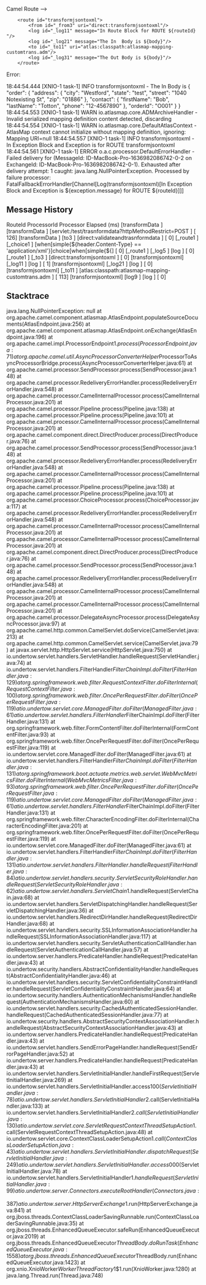 

Camel Route -->

        <route id="transformjsontoxml">
            <from id="_from3" uri="direct:transformjsontoxml"/>
            <log id="_log11" message="In Route Block for ROUTE ${routeId} "/>
            <log id="_log21" message="The In  Body is ${body}"/>
            <to id="_to11" uri="atlas:classpath:atlasmap-mapping-customtrans.adm"/>
            <log id="_log31" message="The Out Body is ${body}"/>
        </route>


Error:


18:44:54.444 [XNIO-1 task-1] INFO  transformjsontoxml - The In  Body is {
  "order": {
    "address": {
      "city": "Westford",
      "state": "test",
      "street": "1040 Notexisting St",
      "zip": "01886"
    },
    "contact": {
      "firstName": "Bob",
      "lastName": "Totton",
      "phone": "12-4567890"
    },
    "orderId": "O001"
  }
}
18:44:54.553 [XNIO-1 task-1] WARN  io.atlasmap.core.ADMArchiveHandler - Invalid serialized mapping definition content detected, discarding
18:44:54.554 [XNIO-1 task-1] WARN  io.atlasmap.core.DefaultAtlasContext - AtlasMap context cannot initialize without mapping definition, ignoring: Mapping URI=null
18:44:54.557 [XNIO-1 task-1] INFO  transformjsontoxml - In Exception Block and Exception is  for ROUTE transformjsontoxml
18:44:54.561 [XNIO-1 task-1] ERROR o.a.c.processor.DefaultErrorHandler - Failed delivery for (MessageId: ID-MacBook-Pro-1636982086742-0-2 on ExchangeId: ID-MacBook-Pro-1636982086742-0-1). Exhausted after delivery attempt: 1 caught: java.lang.NullPointerException. Processed by failure processor: FatalFallbackErrorHandler[Channel[Log(transformjsontoxml)[In Exception Block and Exception is ${exception.message} for ROUTE ${routeId}]]]

Message History
---------------------------------------------------------------------------------------------------------------------------------------
RouteId              ProcessorId          Processor                                                                        Elapsed (ms)
[transformData     ] [transformData     ] [servlet:/test/trasnformdata?httpMethodRestrict=POST                           ] [       126]
[transformData     ] [to3               ] [direct:validateandtrasnformdata                                               ] [         0]
[_route1           ] [_choice1          ] [when[simple{${header.Content-Type} == 'application/xml'}]choice[when[simple{${] [         0]
[_route1           ] [_log5             ] [log                                                                           ] [         0]
[_route1           ] [_to3              ] [direct:transformjsontoxml                                                     ] [         0]
[transformjsontoxml] [_log11            ] [log                                                                           ] [         1]
[transformjsontoxml] [_log21            ] [log                                                                           ] [         0]
[transformjsontoxml] [_to11             ] [atlas:classpath:atlasmap-mapping-customtrans.adm                              ] [       113]
[transformjsontoxml] [log9              ] [log                                                                           ] [         0]

Stacktrace
---------------------------------------------------------------------------------------------------------------------------------------
java.lang.NullPointerException: null
	at org.apache.camel.component.atlasmap.AtlasEndpoint.populateSourceDocuments(AtlasEndpoint.java:256)
	at org.apache.camel.component.atlasmap.AtlasEndpoint.onExchange(AtlasEndpoint.java:196)
	at org.apache.camel.impl.ProcessorEndpoint$1.process(ProcessorEndpoint.java:71)
	at org.apache.camel.util.AsyncProcessorConverterHelper$ProcessorToAsyncProcessorBridge.process(AsyncProcessorConverterHelper.java:61)
	at org.apache.camel.processor.SendProcessor.process(SendProcessor.java:148)
	at org.apache.camel.processor.RedeliveryErrorHandler.process(RedeliveryErrorHandler.java:548)
	at org.apache.camel.processor.CamelInternalProcessor.process(CamelInternalProcessor.java:201)
	at org.apache.camel.processor.Pipeline.process(Pipeline.java:138)
	at org.apache.camel.processor.Pipeline.process(Pipeline.java:101)
	at org.apache.camel.processor.CamelInternalProcessor.process(CamelInternalProcessor.java:201)
	at org.apache.camel.component.direct.DirectProducer.process(DirectProducer.java:76)
	at org.apache.camel.processor.SendProcessor.process(SendProcessor.java:148)
	at org.apache.camel.processor.RedeliveryErrorHandler.process(RedeliveryErrorHandler.java:548)
	at org.apache.camel.processor.CamelInternalProcessor.process(CamelInternalProcessor.java:201)
	at org.apache.camel.processor.Pipeline.process(Pipeline.java:138)
	at org.apache.camel.processor.Pipeline.process(Pipeline.java:101)
	at org.apache.camel.processor.ChoiceProcessor.process(ChoiceProcessor.java:117)
	at org.apache.camel.processor.RedeliveryErrorHandler.process(RedeliveryErrorHandler.java:548)
	at org.apache.camel.processor.CamelInternalProcessor.process(CamelInternalProcessor.java:201)
	at org.apache.camel.processor.CamelInternalProcessor.process(CamelInternalProcessor.java:201)
	at org.apache.camel.component.direct.DirectProducer.process(DirectProducer.java:76)
	at org.apache.camel.processor.SendProcessor.process(SendProcessor.java:148)
	at org.apache.camel.processor.RedeliveryErrorHandler.process(RedeliveryErrorHandler.java:548)
	at org.apache.camel.processor.CamelInternalProcessor.process(CamelInternalProcessor.java:201)
	at org.apache.camel.processor.CamelInternalProcessor.process(CamelInternalProcessor.java:201)
	at org.apache.camel.processor.DelegateAsyncProcessor.process(DelegateAsyncProcessor.java:97)
	at org.apache.camel.http.common.CamelServlet.doService(CamelServlet.java:213)
	at org.apache.camel.http.common.CamelServlet.service(CamelServlet.java:79)
	at javax.servlet.http.HttpServlet.service(HttpServlet.java:750)
	at io.undertow.servlet.handlers.ServletHandler.handleRequest(ServletHandler.java:74)
	at io.undertow.servlet.handlers.FilterHandler$FilterChainImpl.doFilter(FilterHandler.java:129)
	at org.springframework.web.filter.RequestContextFilter.doFilterInternal(RequestContextFilter.java:100)
	at org.springframework.web.filter.OncePerRequestFilter.doFilter(OncePerRequestFilter.java:119)
	at io.undertow.servlet.core.ManagedFilter.doFilter(ManagedFilter.java:61)
	at io.undertow.servlet.handlers.FilterHandler$FilterChainImpl.doFilter(FilterHandler.java:131)
	at org.springframework.web.filter.FormContentFilter.doFilterInternal(FormContentFilter.java:93)
	at org.springframework.web.filter.OncePerRequestFilter.doFilter(OncePerRequestFilter.java:119)
	at io.undertow.servlet.core.ManagedFilter.doFilter(ManagedFilter.java:61)
	at io.undertow.servlet.handlers.FilterHandler$FilterChainImpl.doFilter(FilterHandler.java:131)
	at org.springframework.boot.actuate.metrics.web.servlet.WebMvcMetricsFilter.doFilterInternal(WebMvcMetricsFilter.java:93)
	at org.springframework.web.filter.OncePerRequestFilter.doFilter(OncePerRequestFilter.java:119)
	at io.undertow.servlet.core.ManagedFilter.doFilter(ManagedFilter.java:61)
	at io.undertow.servlet.handlers.FilterHandler$FilterChainImpl.doFilter(FilterHandler.java:131)
	at org.springframework.web.filter.CharacterEncodingFilter.doFilterInternal(CharacterEncodingFilter.java:201)
	at org.springframework.web.filter.OncePerRequestFilter.doFilter(OncePerRequestFilter.java:119)
	at io.undertow.servlet.core.ManagedFilter.doFilter(ManagedFilter.java:61)
	at io.undertow.servlet.handlers.FilterHandler$FilterChainImpl.doFilter(FilterHandler.java:131)
	at io.undertow.servlet.handlers.FilterHandler.handleRequest(FilterHandler.java:84)
	at io.undertow.servlet.handlers.security.ServletSecurityRoleHandler.handleRequest(ServletSecurityRoleHandler.java:62)
	at io.undertow.servlet.handlers.ServletChain$1.handleRequest(ServletChain.java:68)
	at io.undertow.servlet.handlers.ServletDispatchingHandler.handleRequest(ServletDispatchingHandler.java:36)
	at io.undertow.servlet.handlers.RedirectDirHandler.handleRequest(RedirectDirHandler.java:68)
	at io.undertow.servlet.handlers.security.SSLInformationAssociationHandler.handleRequest(SSLInformationAssociationHandler.java:117)
	at io.undertow.servlet.handlers.security.ServletAuthenticationCallHandler.handleRequest(ServletAuthenticationCallHandler.java:57)
	at io.undertow.server.handlers.PredicateHandler.handleRequest(PredicateHandler.java:43)
	at io.undertow.security.handlers.AbstractConfidentialityHandler.handleRequest(AbstractConfidentialityHandler.java:46)
	at io.undertow.servlet.handlers.security.ServletConfidentialityConstraintHandler.handleRequest(ServletConfidentialityConstraintHandler.java:64)
	at io.undertow.security.handlers.AuthenticationMechanismsHandler.handleRequest(AuthenticationMechanismsHandler.java:60)
	at io.undertow.servlet.handlers.security.CachedAuthenticatedSessionHandler.handleRequest(CachedAuthenticatedSessionHandler.java:77)
	at io.undertow.security.handlers.AbstractSecurityContextAssociationHandler.handleRequest(AbstractSecurityContextAssociationHandler.java:43)
	at io.undertow.server.handlers.PredicateHandler.handleRequest(PredicateHandler.java:43)
	at io.undertow.servlet.handlers.SendErrorPageHandler.handleRequest(SendErrorPageHandler.java:52)
	at io.undertow.server.handlers.PredicateHandler.handleRequest(PredicateHandler.java:43)
	at io.undertow.servlet.handlers.ServletInitialHandler.handleFirstRequest(ServletInitialHandler.java:269)
	at io.undertow.servlet.handlers.ServletInitialHandler.access$100(ServletInitialHandler.java:78)
	at io.undertow.servlet.handlers.ServletInitialHandler$2.call(ServletInitialHandler.java:133)
	at io.undertow.servlet.handlers.ServletInitialHandler$2.call(ServletInitialHandler.java:130)
	at io.undertow.servlet.core.ServletRequestContextThreadSetupAction$1.call(ServletRequestContextThreadSetupAction.java:48)
	at io.undertow.servlet.core.ContextClassLoaderSetupAction$1.call(ContextClassLoaderSetupAction.java:43)
	at io.undertow.servlet.handlers.ServletInitialHandler.dispatchRequest(ServletInitialHandler.java:249)
	at io.undertow.servlet.handlers.ServletInitialHandler.access$000(ServletInitialHandler.java:78)
	at io.undertow.servlet.handlers.ServletInitialHandler$1.handleRequest(ServletInitialHandler.java:99)
	at io.undertow.server.Connectors.executeRootHandler(Connectors.java:387)
	at io.undertow.server.HttpServerExchange$1.run(HttpServerExchange.java:841)
	at org.jboss.threads.ContextClassLoaderSavingRunnable.run(ContextClassLoaderSavingRunnable.java:35)
	at org.jboss.threads.EnhancedQueueExecutor.safeRun(EnhancedQueueExecutor.java:2019)
	at org.jboss.threads.EnhancedQueueExecutor$ThreadBody.doRunTask(EnhancedQueueExecutor.java:1558)
	at org.jboss.threads.EnhancedQueueExecutor$ThreadBody.run(EnhancedQueueExecutor.java:1423)
	at org.xnio.XnioWorker$WorkerThreadFactory$1$1.run(XnioWorker.java:1280)
	at java.lang.Thread.run(Thread.java:748)

